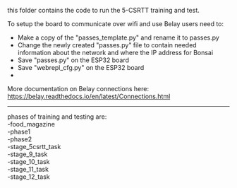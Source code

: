 this folder contains the code to run the 5-CSRTT training and test.  
    
To setup the board to communicate over wifi and use Belay users need to:  
- Make a copy of the "passes_template.py" and rename it to passes.py  
- Change the newly created "passes.py" file to contain needed information about the network and where the IP address for Bonsai  
- Save "passes.py" on the ESP32 board  
- Save "webrepl_cfg.py" on the ESP32 board  
-  



More documentation on Belay connections here:  
https://belay.readthedocs.io/en/latest/Connections.html  

---  


phases of training and testing are:  
 -food_magazine  
 -phase1  
 -phase2  
 -stage_5csrtt_task  
 -stage_9_task  
 -stage_10_task  
 -stage_11_task  
 -stage_12_task  